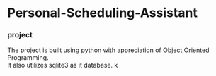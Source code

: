 # Personal-Scheduling-Assistant
### project 

The project is built using python with appreciation of Object Oriented Programming.<br />
It also utilizes sqlite3 as it database.
k

